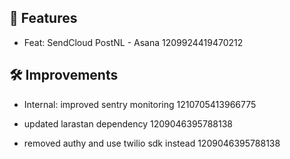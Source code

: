 ## 🚀 Features

- Feat: SendCloud PostNL - Asana 1209924419470212


## 🛠️ Improvements

- Internal: improved sentry monitoring 1210705413966775

- updated larastan dependency 1209046395788138

- removed authy and use twilio sdk instead 1209046395788138